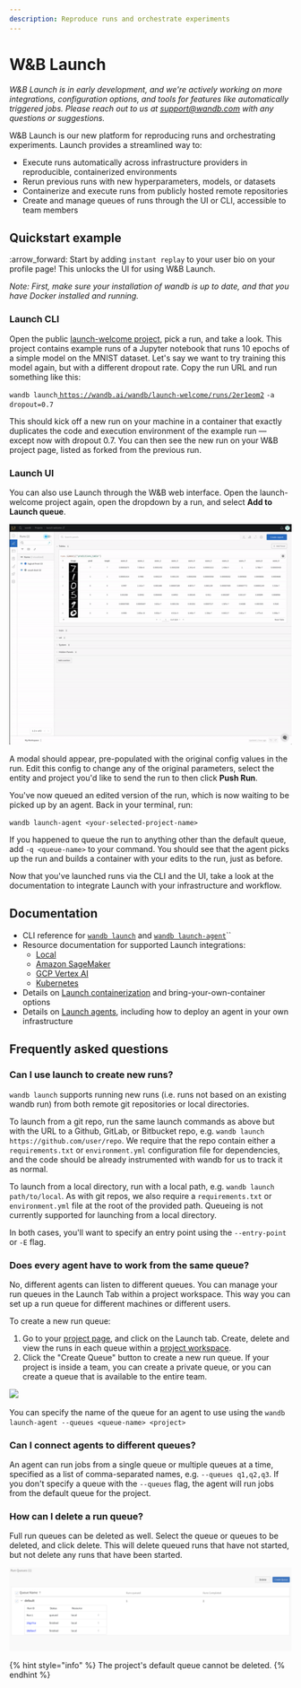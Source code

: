 ```yaml
---
description: Reproduce runs and orchestrate experiments
---
```


# W\&B Launch

_W\&B Launch is in early development, and we're actively working on more integrations, configuration options, and tools for features like automatically triggered jobs. Please reach out to us at support@wandb.com with any questions or suggestions._

W\&B Launch is our new platform for reproducing runs and orchestrating experiments. Launch provides a streamlined way to:

* Execute runs automatically across infrastructure providers in reproducible, containerized environments
* Rerun previous runs with new hyperparameters, models, or datasets
* Containerize and execute runs from publicly hosted remote repositories
* Create and manage queues of runs through the UI or CLI, accessible to team members

## Quickstart example

:arrow\_forward: Start by adding `instant replay` to your user bio on your profile page! This unlocks the UI for using W\&B Launch.

_Note: First, make sure your installation of wandb is up to date, and that you have Docker installed and running._

### Launch CLI

Open the public [launch-welcome project](https://wandb.ai/wandb/launch-welcome), pick a run, and take a look. This project contains example runs of a Jupyter notebook that runs 10 epochs of a simple model on the MNIST dataset. Let's say we want to try training this model again, but with a different dropout rate. Copy the run URL and run something like this:

`wandb launch`[ `https://wandb.ai/wandb/launch-welcome/runs/2er1eom2`](https://wandb.ai/wandb/launch-welcome/runs/2er1eom2) `-a dropout=0.7`

This should kick off a new run on your machine in a container that exactly duplicates the code and execution environment of the example run — except now with dropout 0.7. You can then see the new run on your W\&B project page, listed as forked from the previous run.

### Launch UI

You can also use Launch through the W\&B web interface. Open the launch-welcome project again, open the dropdown by a run, and select **Add to Launch queue**.

![](../../.gitbook/assets/launch.gif)

A modal should appear, pre-populated with the original config values in the run. Edit this config to change any of the original parameters, select the entity and project you'd like to send the run to then click **Push Run**.

You've now queued an edited version of the run, which is now waiting to be picked up by an agent. Back in your terminal, run:

`wandb launch-agent <your-selected-project-name>`

If you happened to queue the run to anything other than the default queue, add `-q <queue-name>` to your command. You should see that the agent picks up the run and builds a container with your edits to the run, just as before.

Now that you've launched runs via the CLI and the UI, take a look at the documentation to integrate Launch with your infrastructure and workflow.

## Documentation

* CLI reference for [`wandb launch`](../../ref/cli/wandb-launch.md) and [`wandb launch-agent`](../../ref/cli/wandb-launch-agent.md)``
* Resource documentation for supported Launch integrations:
  * [Local](../technical-faq/launch-integrations/launch-local.md)
  * [Amazon SageMaker](../technical-faq/launch-integrations/launch-with-amazon-sagemaker.md)
  * [GCP Vertex AI](../technical-faq/launch-integrations/launch-with-gcp-vertex-ai.md)
  * [Kubernetes](../technical-faq/launch-integrations/launch-with-kubernetes.md)
* Details on [Launch containerization](../technical-faq/containerizing-with-launch.md) and bring-your-own-container options
* Details on [Launch agents](../technical-faq/launch-agents-and-queues.md), including how to deploy an agent in your own infrastructure

## Frequently asked questions

### Can I use launch to create new runs?

`wandb launch` supports running new runs (i.e. runs not based on an existing wandb run) from both remote git repositories or local directories.

To launch from a git repo, run the same launch commands as above but with the URL to a Github, GitLab, or Bitbucket repo, e.g. `wandb launch https://github.com/user/repo`. We require that the repo contain either a `requirements.txt` or `environment.yml` configuration file for dependencies, and the code should be already instrumented with wandb for us to track it as normal.

To launch from a local directory, run with a local path, e.g. `wandb launch path/to/local`. As with git repos, we also require a `requirements.txt` or `environment.yml` file at the root of the provided path. Queueing is not currently supported for launching from a local directory.

In both cases, you'll want to specify an entry point using the `--entry-point` or `-E` flag.

### Does every agent have to work from the same queue?

No, different agents can listen to different queues. You can manage your run queues in the Launch Tab within a project workspace. This way you can set up a run queue for different machines or different users.

To create a new run queue:

1. Go to your [project page](https://docs.wandb.ai/ref/app/pages/project-page), and click on the Launch tab. Create, delete and view the runs in each queue within a [project workspace](../../ref/app/pages/project-page.md#workspace-tab).
2. Click the "Create Queue" button to create a new run queue. If your project is inside a team, you can create a private queue, or you can create a queue that is available to the entire team.

![](<../../.gitbook/assets/image (149).png>)

You can specify the name of the queue for an agent to use using the `wandb launch-agent --queues <queue-name> <project>`

### Can I connect agents to different queues?

An agent can run jobs from a single queue or multiple queues at a time, specified as a list of comma-separated names, e.g. `--queues q1,q2,q3`. If you don't specify a queue with the `--queues` flag, the agent will run jobs from the default queue for the project.

### How can I delete a run queue?

Full run queues can be deleted as well. Select the queue or queues to be deleted, and click delete. This will delete queued runs that have not started, but not delete any runs that have been started.

![](<../../.gitbook/assets/image (151).png>)

{% hint style="info" %}
The project's default queue cannot be deleted.
{% endhint %}

